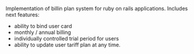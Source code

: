 Implementation of billin plan system for ruby on rails applications. Includes next features:
- ability to bind user card
- monthly / annual billing
- individually controlled trial period for users
- ability to update user tariff plan at any time.
